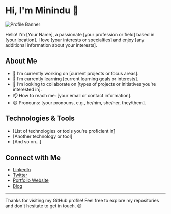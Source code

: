 # Hi, I'm Minindu 👋

![Profile Banner](link_to_your_banner_image.png)

Hello! I'm [Your Name], a passionate [your profession or field] based in [your location]. I love [your interests or specialties] and enjoy [any additional information about your interests].

## About Me

- 🔭 I’m currently working on [current projects or focus areas].
- 🌱 I’m currently learning [current learning goals or interests].
- 👯 I’m looking to collaborate on [types of projects or initiatives you're interested in].
- 📫 How to reach me: [your email or contact information].
- 😄 Pronouns: [your pronouns, e.g., he/him, she/her, they/them].

## Technologies & Tools

- [List of technologies or tools you're proficient in]
- [Another technology or tool]
- [And so on...]

## Connect with Me

- [LinkedIn](https://www.linkedin.com/in/yourprofile/)
- [Twitter](https://twitter.com/yourhandle)
- [Portfolio Website](https://www.yourwebsite.com)
- [Blog](https://yourblog.com)


<!-- Feel free to add more sections as per your preferences and interests! -->

---

Thanks for visiting my GitHub profile! Feel free to explore my repositories and don't hesitate to get in touch. 😊
